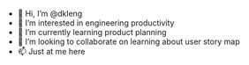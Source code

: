 - 👋 Hi, I’m @dkleng
- 👀 I’m interested in engineering productivity
- 🌱 I’m currently learning product planning
- 💞️ I’m looking to collaborate on learning about user story map
- 📫 Just at me here

<!---
dkleng/dkleng is a ✨ special ✨ repository because its `README.md` (this file) appears on your GitHub profile.
You can click the Preview link to take a look at your changes.
--->
